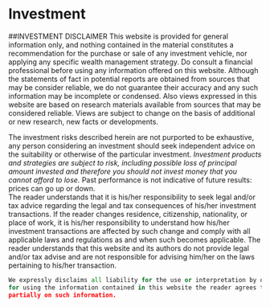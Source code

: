 Investment
==========


##INVESTMENT DISCLAIMER
This website is provided for general information only, and nothing contained in the material constitutes a recommendation for the purchase or sale of any investment vehicle, nor applying any specific wealth management strategy.
Do consult a financial professional before using any information offered on this website. 
Although the statements of fact in potential reports are obtained from sources that may be consider reliable, we do not guarantee their accuracy and any such information may be incomplete or condensed. 
Also views expressed in this website are based on research materials available from sources that may be considered reliable. Views are subject to change on the basis of additional or new research, new facts or developments. 

The investment risks described herein are not purported to be exhaustive, any person considering an investment should seek independent advice on the suitability or otherwise of the particular investment. 
*Investment products and strategies are subject to risk, including possible loss of principal amount invested and therefore you should not invest money that you cannot afford to lose.* Past performance is not indicative of future results: prices can go up or down.  
The reader understands that it is his/her responsibility to seek legal and/or tax advice regarding the legal and tax consequences of his/her investment transactions. 
If the reader changes residence, citizenship, nationality, or place of work, it is his/her responsibility to understand 
how his/her investment transactions are affected by such change and comply with all applicable laws and regulations as and when such becomes applicable. The reader understands that this website and its authors do not provide legal 
and/or tax advise and are not responsible for advising him/her on the laws pertaining to his/her transaction.

```python
We expressly disclaims all liability for the use or interpretation by others of information contained in this website. Decisions based on information contained herein are the sole responsibility of the reader, and in exchange 
for using the information contained in this website the reader agrees to hold the website's author and its affiliates harmless against any claims for direct, or indirect, damages for decisions made by the reader based fully or 
partially on such information.
```